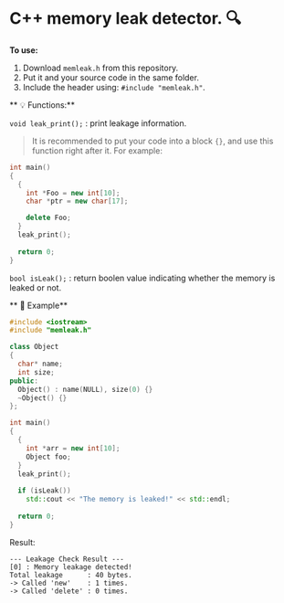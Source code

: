 
# C++ memory leak detector. :mag:

**To use:**

1. Download `memleak.h` from this repository.
2. Put it and your source code in the same folder.
3. Include the header using: `#include "memleak.h"`.

** :bulb: Functions:**

`void leak_print();` : print leakage information.
> It is recommended to put your code into a block `{}`, and use this function right after it.
> For example:
```C++
int main()
{
  {
    int *Foo = new int[10];
    char *ptr = new char[17];

    delete Foo;
  }
  leak_print();
  
  return 0;
}
```

`bool isLeak();` : return boolen value indicating whether the memory is leaked or not.

** :ledger: Example**

```C++
#include <iostream>
#include "memleak.h"

class Object
{
  char* name;
  int size;
public:
  Object() : name(NULL), size(0) {}
  ~Object() {}
};

int main()
{
  {
    int *arr = new int[10];
    Object foo;
  }
  leak_print();
  
  if (isLeak())
    std::cout << "The memory is leaked!" << std::endl;
  
  return 0;
}
```
Result:
```
--- Leakage Check Result ---
[0] : Memory leakage detected!
Total leakage      : 40 bytes.
-> Called 'new'    : 1 times.
-> Called 'delete' : 0 times.
```
